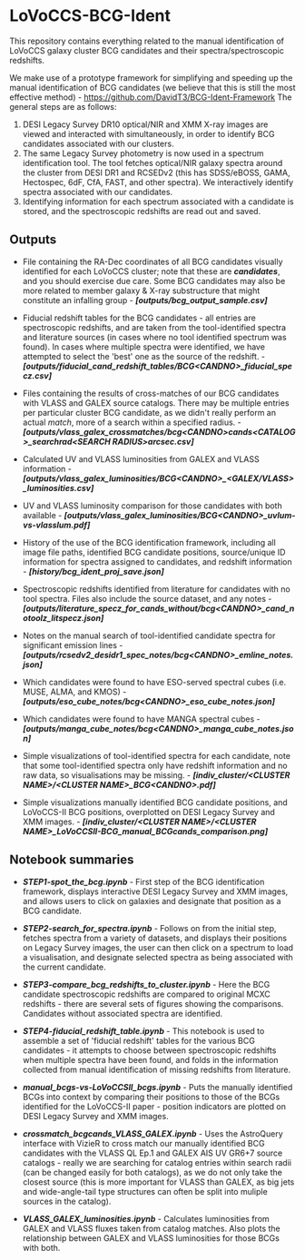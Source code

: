 # LoVoCCS-BCG-Ident
This repository contains everything related to the manual identification of LoVoCCS galaxy cluster BCG candidates and their spectra/spectroscopic redshifts.

We make use of a prototype framework for simplifying and speeding up the manual identification of BCG candidates (we believe that this is still the most effective method) - https://github.com/DavidT3/BCG-Ident-Framework
The general steps are as follows:
1. DESI Legacy Survey DR10 optical/NIR and XMM X-ray images are viewed and interacted with simultaneously, in order to identify BCG candidates associated with our clusters.
2. The same Legacy Survey photometry is now used in a spectrum identification tool. The tool fetches optical/NIR galaxy spectra around the cluster from DESI DR1 and RCSEDv2 (this has SDSS/eBOSS, GAMA, Hectospec, 6dF, CfA, FAST, and other spectra). We interactively identify spectra associated with our candidates.
3. Identifying information for each spectrum associated with a candidate is stored, and the spectroscopic redshifts are read out and saved.

## Outputs

* File containing the RA-Dec coordinates of all BCG candidates visually identified for each LoVoCCS cluster; note that these are ***candidates***, and you should exercise due care. Some BCG candidates may also be more related to member galaxy & X-ray substructure that might constitute an infalling group - ***[outputs/bcg_output_sample.csv]***

* Fiducial redshift tables for the BCG candidates - all entries are spectroscopic redshifts, and are taken from the tool-identified spectra and literature sources (in cases where no tool identified spectrum was found). In cases where multiple spectra were identified, we have attempted to select the 'best' one as the source of the redshift. - ***[outputs/fiducial_cand_redshift_tables/BCG\<CANDNO\>_fiducial_specz.csv]***

* Files containing the results of cross-matches of our BCG candidates with VLASS and GALEX source catalogs. There may be multiple entries per particular cluster BCG candidate, as we didn't really perform an actual _match_, more of a search within a specified radius. - ***[outputs/vlass_galex_crossmatches/bcg\<CANDNO\>_cands_\<CATALOG\>_searchrad\<SEARCH RADIUS\>arcsec.csv]***

* Calculated UV and VLASS luminosities from GALEX and VLASS information - ***[outputs/vlass_galex_luminosities/BCG\<CANDNO\>_<GALEX/VLASS>_luminosities.csv]***

* UV and VLASS luminosity comparison for those candidates with both available - ***[outputs/vlass_galex_luminosities/BCG\<CANDNO\>_uvlum-vs-vlasslum.pdf]***

* History of the use of the BCG identification framework, including all image file paths, identified BCG candidate positions, source/unique ID information for spectra assigned to candidates, and redshift information - ***[history/bcg_ident_proj_save.json]***

* Spectroscopic redshifts identified from literature for candidates with no tool spectra. Files also include the source dataset, and any notes - ***[outputs/literature_specz_for_cands_without/bcg\<CANDNO\>_cand_notoolz_litspecz.json]***

* Notes on the manual search of tool-identified candidate spectra for significant emission lines - ***[outputs/rcsedv2_desidr1_spec_notes/bcg\<CANDNO\>_emline_notes.json]***

* Which candidates were found to have ESO-served spectral cubes (i.e. MUSE, ALMA, and KMOS) - ***[outputs/eso_cube_notes/bcg\<CANDNO\>_eso_cube_notes.json]***

* Which candidates were found to have MANGA spectral cubes - ***[outputs/manga_cube_notes/bcg\<CANDNO\>_manga_cube_notes.json]***

* Simple visualizations of tool-identified spectra for each candidate, note that some tool-identified spectra only have redshift information and no raw data, so visualisations may be missing. - ***[indiv_cluster/\<CLUSTER NAME\>/\<CLUSTER NAME\>_BCG\<CANDNO\>.pdf]***

* Simple visualizations manually identified BCG candidate positions, and LoVoCCS-II BCG positions, overplotted on DESI Legacy Survey and XMM images. - ***[indiv_cluster/\<CLUSTER NAME\>/\<CLUSTER NAME\>_LoVoCCSII-BCG_manual_BCGcands_comparison.png]***

## Notebook summaries

* ***STEP1-spot_the_bcg.ipynb*** - First step of the BCG identification framework, displays interactive DESI Legacy Survey and XMM images, and allows users to click on galaxies and designate that position as a BCG candidate.
* ***STEP2-search_for_spectra.ipynb*** - Follows on from the initial step, fetches spectra from a variety of datasets, and displays their positions on Legacy Survey images, the user can then click on a spectrum to load a visualisation, and designate selected spectra as being associated with the current candidate.
* ***STEP3-compare_bcg_redshifts_to_cluster.ipynb*** - Here the BCG candidate spectroscopic redshifts are compared to original MCXC redshifts - there are several sets of figures showing the comparisons. Candidates without associated spectra are identified.
* ***STEP4-fiducial_redshift_table.ipynb*** - This notebook is used to assemble a set of 'fiducial redshift' tables for the various BCG candidates - it attempts to choose between spectroscopic redshifts when multiple spectra have been found, and folds in the information collected from manual identification of missing redshifts from literature.

* ***manual_bcgs-vs-LoVoCCSII_bcgs.ipynb*** - Puts the manually identified BCGs into context by comparing their positions to those of the BCGs identified for the LoVoCCS-II paper - position indicators are plotted on DESI Legacy Survey and XMM images.
*  ***crossmatch_bcgcands_VLASS_GALEX.ipynb*** - Uses the AstroQuery interface with VizieR to cross match our manually identified BCG candidates with the VLASS QL Ep.1 and GALEX AIS UV GR6+7 source catalogs - really we are searching for catalog entries within search radii (can be changed easily for both catalogs), as we do not only take the closest source (this is more important for VLASS than GALEX, as big jets and wide-angle-tail type structures can often be split into muliple sources in the catalog).
*  ***VLASS_GALEX_luminosities.ipynb*** - Calculates luminosities from GALEX and VLASS fluxes taken from catalog matches. Also plots the relationship between GALEX and VLASS luminosities for those BCGs with both.
